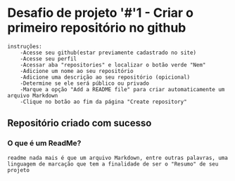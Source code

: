 # Desafio de projeto '#'1 - Criar o primeiro repositório no github
    instruções:
        -Acesse seu github(estar previamente cadastrado no site)
        -Acesse seu perfil 
        -Acessar aba "repositories" e localizar o botão verde "Nem"
        -Adicione um nome ao seu repositório
        -Adicione uma descrição ao seu repositório (opicional)
        -Determine se ele será público ou privado
        -Marque a opção "Add a README file" para criar automaticamente um arquivo Markdown
        -Clique no botão ao fim da página "Create repository"
## Repositório criado com sucesso

### O que é um ReadMe?
    readme nada mais é que um arquivo Markdown, entre outras palavras, uma linguagem de marcação que tem a finalidade de ser o "Resumo" de seu projeto
